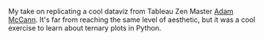 My take on replicating a cool dataviz from Tableau Zen Master [Adam McCann](http://duelingdata.blogspot.com/2019/02/game-of-thrones-in-words.html).
It's far from reaching the same level of aesthetic, but it was a cool exercise to learn about
ternary plots in Python.
